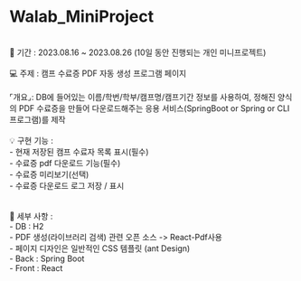 # Walab_MiniProject

<br>
📆 기간 : 2023.08.16 ~ 2023.08.26 (10일 동안 진행되는 개인 미니프로젝트)
<br>
<br>
💻 주제 : 캠프 수료증 PDF 자동 생성 프로그램 페이지
<br>
<br>
⌜개요⌟: DB에 들어있는 이름/학번/학부/캠프명/캠프기간 정보를 사용하여, 정해진 양식의 PDF 수료증을 만들어 다운로드해주는 응용 서비스(SpringBoot or Spring or CLI 프로그램)를 제작
<br>
<br>
💡 구현 기능 :
<br>
- 현재 저장된 캠프 수료자 목록 표시(필수)<br>
- 수료증 pdf 다운로드 기능(필수)<br>
- 수료증 미리보기(선택)<br>
- 수료증 다운로드 로그 저장 / 표시<br>
<br>
<br>
📎 세부 사항 :
<br>
- DB : H2<br>
- PDF 생성(라이브러리 검색) 관련 오픈 소스 -> React-Pdf사용<br>
- 페이지 디자인은 일반적인 CSS 템플릿 (ant Design)<br>
- Back : Spring Boot<br>
- Front : React
